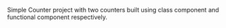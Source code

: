 Simple Counter project with two counters built using class component and functional component respectively.
